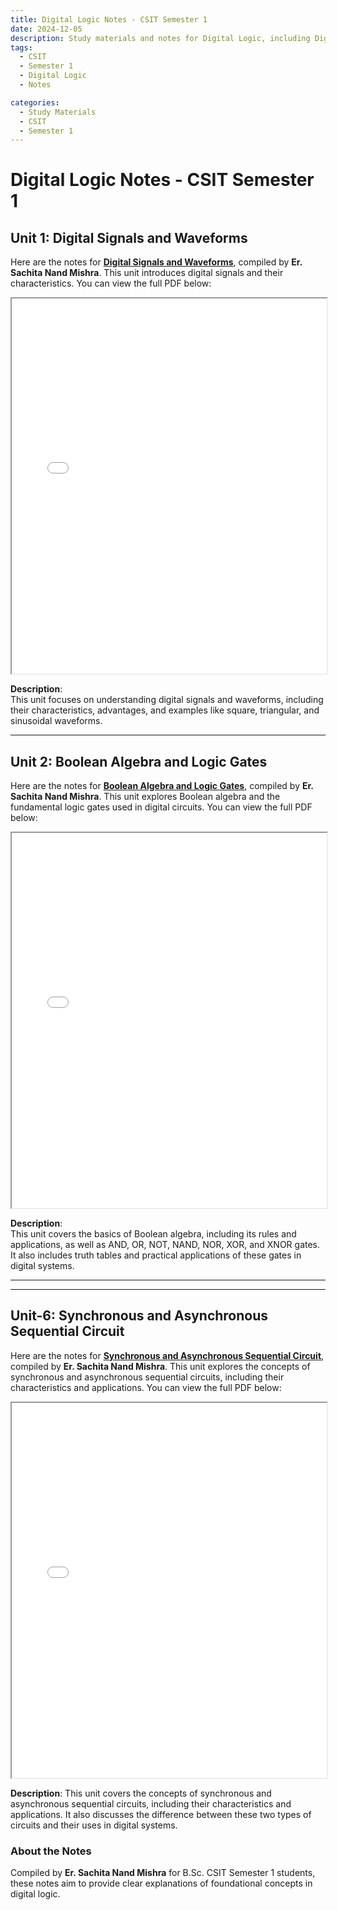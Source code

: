 ```yaml
---
title: Digital Logic Notes - CSIT Semester 1
date: 2024-12-05
description: Study materials and notes for Digital Logic, including Digital Signals and Waveforms, and Boolean Algebra and Logic Gates.
tags:
  - CSIT
  - Semester 1
  - Digital Logic
  - Notes

categories:
  - Study Materials
  - CSIT
  - Semester 1
---
```


# Digital Logic Notes - CSIT Semester 1

## Unit 1: Digital Signals and Waveforms
Here are the notes for **[Digital Signals and Waveforms](/downloads/CSIT/Sem1/Digital-Logic/Unit-1.pdf)**, compiled by **Er. Sachita Nand Mishra**. This unit introduces digital signals and their characteristics. You can view the full PDF below:

<iframe 
    src="/downloads/CSIT/Sem1/Digital-Logic/Unit-1.pdf" 
    width="100%" 
    height="600px">
</iframe>

**Description**:  
This unit focuses on understanding digital signals and waveforms, including their characteristics, advantages, and examples like square, triangular, and sinusoidal waveforms.

---

## Unit 2: Boolean Algebra and Logic Gates
Here are the notes for **[Boolean Algebra and Logic Gates](/downloads/CSIT/Sem1/Digital-Logic/Unit-2.pdf)**, compiled by **Er. Sachita Nand Mishra**. This unit explores Boolean algebra and the fundamental logic gates used in digital circuits. You can view the full PDF below:

<iframe 
    src="/downloads/CSIT/Sem1/Digital-Logic/Unit-2.pdf" 
    width="100%" 
    height="600px">
</iframe>

**Description**:  
This unit covers the basics of Boolean algebra, including its rules and applications, as well as AND, OR, NOT, NAND, NOR, XOR, and XNOR gates. It also includes truth tables and practical applications of these gates in digital systems.

---

---
## Unit-6: Synchronous and Asynchronous Sequential Circuit

Here are the notes for **[Synchronous and Asynchronous Sequential Circuit](/downloads/CSIT/Sem1/Digital-Logic/Unit-6.pdf)**, compiled by **Er. Sachita Nand Mishra**. This unit explores the concepts of synchronous and asynchronous sequential circuits, including their characteristics and applications. You can view the full PDF below:

<iframe
    src="/downloads/CSIT/Sem1/Digital-Logic/Unit-6.pdf"
    width="100%"
    height="600px">
</iframe>

**Description**:
This unit covers the concepts of synchronous and asynchronous sequential circuits, including their characteristics and applications. It also discusses the difference between these two types of circuits and their uses in digital systems.

### About the Notes
Compiled by **Er. Sachita Nand Mishra** for B.Sc. CSIT Semester 1 students, these notes aim to provide clear explanations of foundational concepts in digital logic.


